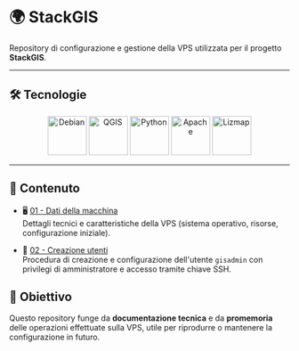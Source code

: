 # 🌍 StackGIS

Repository di configurazione e gestione della VPS utilizzata per il progetto **StackGIS**.

---

## 🛠️ Tecnologie

<p align="center">
  <img src="https://upload.wikimedia.org/wikipedia/commons/0/0f/Openlogo-debianV2.svg" alt="Debian" height="70"/>
  <img src="https://upload.wikimedia.org/wikipedia/commons/5/51/QGIS_Logo.svg" alt="QGIS" height="70"/>
  <img src="https://upload.wikimedia.org/wikipedia/commons/c/c3/Python-logo-notext.svg" alt="Python" height="70"/>
  <img src="https://upload.wikimedia.org/wikipedia/commons/0/0c/Apache_HTTP_Server_logo_%28inverse%29.svg" alt="Apache" height="70"/>
  <img src="https://upload.wikimedia.org/wikipedia/commons/6/6c/Lizmap_logo.svg" alt="Lizmap" height="70"/>
</p>

---

## 📂 Contenuto

- 🖥️ [01 - Dati della macchina](https://github.com/AntonioDiSipio/StackGIS/blob/main/01-server-data.md)  
  Dettagli tecnici e caratteristiche della VPS (sistema operativo, risorse, configurazione iniziale).

- 🔑 [02 - Creazione utenti](https://github.com/AntonioDiSipio/StackGIS/blob/main/02-creazione-utenti.md)  
  Procedura di creazione e configurazione dell'utente `gisadmin` con privilegi di amministratore e accesso tramite chiave SSH.


## 🎯 Obiettivo

Questo repository funge da **documentazione tecnica** e da **promemoria** delle operazioni effettuate sulla VPS, utile per riprodurre o mantenere la configurazione in futuro.
